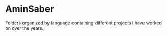 # AminSaber

Folders organized by language containing different projects I have worked on over the years.
